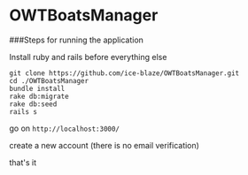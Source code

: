 # OWTBoatsManager

###Steps for running the application

Install ruby and rails before everything else

```
git clone https://github.com/ice-blaze/OWTBoatsManager.git
cd ./OWTBoatsManager
bundle install
rake db:migrate
rake db:seed
rails s
```

go on `http://localhost:3000/`

create a new account (there is no email verification)

that's it
